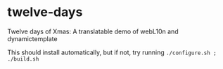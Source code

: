 twelve-days
===========

Twelve days of Xmas: A translatable demo of webL10n and dynamictemplate

This should install automatically, but if not, try running `./configure.sh ; ./build.sh`
